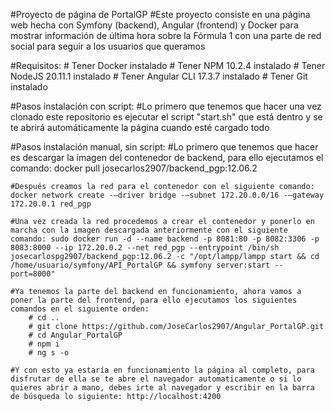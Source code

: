 #Proyecto de página de PortalGP
#Este proyecto consiste en una página web hecha con Symfony (backend), Angular (frontend) y Docker para mostrar información de última hora sobre la Fórmula 1 con una parte de red social para seguir a los usuarios que queramos

#Requisitos:
    # Tener Docker instalado
    # Tener NPM 10.2.4 instalado
    # Tener NodeJS 20.11.1 instalado
    # Tener Angular CLI 17.3.7 instalado
    # Tener Git instalado

#Pasos instalación con script:
    #Lo primero que tenemos que hacer una vez clonado este repositorio es ejecutar el script "start.sh" que está dentro y se te abrirá automáticamente la página cuando esté cargado todo


#Pasos instalación manual, sin script:
    #Lo primero que tenemos que hacer es descargar la imagen del contenedor de backend, para ello ejecutamos el comando: docker pull josecarlos2907/backend_pgp:12.06.2

    #Después creamos la red para el contenedor con el siguiente comando: docker network create -–driver bridge -–subnet 172.20.0.0/16 -–gateway 172.20.0.1 red_pgp

    #Una vez creada la red procedemos a crear el contenedor y ponerlo en marcha con la imagen descargada anteriormente con el siguiente comando: sudo docker run -d --name backend -p 8081:80 -p 8082:3306 -p 8083:8000 --ip 172.20.0.2 --net red_pgp --entrypoint /bin/sh josecarlospg2907/backend_pgp:12.06.2 -c "/opt/lampp/lampp start && cd /home/usuario/symfony/API_PortalGP && symfony server:start --port=8000"

    #Ya tenemos la parte del backend en funcionamiento, ahora vamos a poner la parte del frontend, para ello ejecutamos los siguientes comandos en el siguiente orden:
        # cd ..
        # git clone https://github.com/JoseCarlos2907/Angular_PortalGP.git
        # cd Angular_PortalGP
        # npm i
        # ng s -o

    #Y con esto ya estaría en funcionamiento la página al completo, para disfrutar de ella se te abre el navegador automaticamente o si lo quieres abrir a mano, debes irte al navegador y escribir en la barra de búsqueda lo siguiente: http://localhost:4200